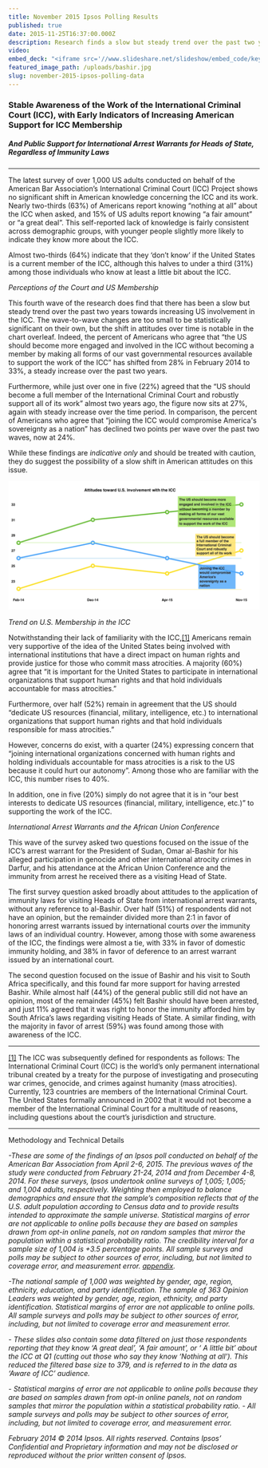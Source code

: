 ```yaml
---
title: November 2015 Ipsos Polling Results
published: true
date: 2015-11-25T16:37:00.000Z
description: Research finds a slow but steady trend over the past two years in favor of greater US involvement in the ICC.
video:
embed_deck: "<iframe src='//www.slideshare.net/slideshow/embed_code/key/NXeSz3A0crYm3c' width='595' height='485' frameborder='0' marginwidth='0' marginheight='0' scrolling='no' style='border:1px solid #CCC; border-width:1px; margin-bottom:5px; max-width: 100%;' allowfullscreen=''></iframe>"
featured_image_path: /uploads/bashir.jpg
slug: november-2015-ipsos-polling-data
---
```



### Stable Awareness of the Work of the International Criminal Court (ICC), with Early Indicators of Increasing American Support for ICC Membership

##### And Public Support for International Arrest Warrants for Heads of State, Regardless of Immunity Laws

---

The latest survey of over 1,000 US adults conducted on behalf of the American Bar Association’s International Criminal Court (ICC) Project shows no significant shift in American knowledge concerning the ICC and its work. Nearly two-thirds (63%) of Americans report knowing “nothing at all” about the ICC when asked, and 15% of US adults report knowing “a fair amount” or “a great deal”. This self-reported lack of knowledge is fairly consistent across demographic groups, with younger people slightly more likely to indicate they know more about the ICC.

Almost two-thirds (64%) indicate that they ‘don’t know’ if the United States is a current member of the ICC, although this halves to under a third (31%) among those individuals who know at least a little bit about the ICC.

*Perceptions of the Court and US Membership*

This fourth wave of the research does find that there has been a slow but steady trend over the past two years towards increasing US involvement in the ICC. The wave-to-wave changes are too small to be statistically significant on their own, but the shift in attitudes over time is notable in the chart overleaf. Indeed, the percent of Americans who agree that “the US should become more engaged and involved in the ICC without becoming a member by making all forms of our vast governmental resources available to support the work of the ICC” has shifted from 28% in February 2014 to 33%, a steady increase over the past two years.

Furthermore, while just over one in five (22%) agreed that the “US should become a full member of the International Criminal Court and robustly support all of its work” almost two years ago, the figure now sits at 27%, again with steady increase over the time period. In comparison, the percent of Americans who agree that “joining the ICC would compromise America's sovereignty as a nation” has declined two points per wave over the past two waves, now at 24%.

While these findings are *indicative only* and should be treated with caution, they do suggest the possibility of a slow shift in American attitudes on this issue.

![Trend on U.S. Membership in the ICC](/uploads/1448469265939_Ipsos_Tracking_US-ICC.png)

*Trend on U.S. Membership in the ICC*

Notwithstanding their lack of familiarity with the ICC,[[1]](file:///C:/Users/ABALoaner/Downloads/Ipsos%20ABA%20ICC%20Factum%2011.21.15.docx#_ftn1) Americans remain very supportive of the idea of the United States being involved with international institutions that have a direct impact on human rights and provide justice for those who commit mass atrocities. A majority (60%) agree that “it is important for the United States to participate in international organizations that support human rights and that hold individuals accountable for mass atrocities.”

Furthermore, over half (52%) remain in agreement that the US should “dedicate US resources (financial, military, intelligence, etc.) to international organizations that support human rights and that hold individuals responsible for mass atrocities.”

However, concerns do exist, with a quarter (24%) expressing concern that “joining international organizations concerned with human rights and holding individuals accountable for mass atrocities is a risk to the US because it could hurt our autonomy”. Among those who are familiar with the ICC, this number rises to 40%.

In addition, one in five (20%) simply do not agree that it is in “our best interests to dedicate US resources (financial, military, intelligence, etc.)” to supporting the work of the ICC.

*International Arrest Warrants and the African Union Conference*

This wave of the survey asked two questions focused on the issue of the ICC’s arrest warrant for the President of Sudan, Omar al-Bashir for his alleged participation in genocide and other international atrocity crimes in Darfur, and his attendance at the African Union Conference and the immunity from arrest he received there as a visiting Head of State.

The first survey question asked broadly about attitudes to the application of immunity laws for visiting Heads of State from international arrest warrants, without any reference to al-Bashir. Over half (51%) of respondents did not have an opinion, but the remainder divided more than 2:1 in favor of honoring arrest warrants issued by international courts *over* the immunity laws of an individual country. However, among those with some awareness of the ICC, the findings were almost a tie, with 33% in favor of domestic immunity holding, and 38% in favor of deference to an arrest warrant issued by an international court.

The second question focused on the issue of Bashir and his visit to South Africa specifically, and this found far more support for having arrested Bashir. While almost half (44%) of the general public still did not have an opinion, most of the remainder (45%) felt Bashir should have been arrested, and just 11% agreed that it was right to honor the immunity afforded him by South Africa’s laws regarding visiting Heads of State. A similar finding, with the majority in favor of arrest (59%) was found among those with awareness of the ICC.

---

[[1]](file:///C:/Users/ABALoaner/Downloads/Ipsos%20ABA%20ICC%20Factum%2011.21.15.docx#_ftnref1) The ICC was subsequently defined for respondents as follows: The International Criminal Court (ICC) is the world’s only permanent international tribunal created by a treaty for the purpose of investigating and prosecuting war crimes, genocide, and crimes against humanity (mass atrocities). Currently, 123 countries are members of the International Criminal Court. The United States formally announced in 2002 that it would not become a member of the International Criminal Court for a multitude of reasons, including questions about the court’s jurisdiction and structure.

---

Methodology and Technical Details

*-These are some of the findings of an Ipsos poll conducted on behalf of the American Bar Association from April 2-6, 2015. The previous waves of the study were conducted from February 21-24, 2014 and from December 4-8, 2014. For these surveys, Ipsos undertook online surveys of 1,005; 1,005; and 1,004 adults, respectively. Weighting then employed to balance demographics and ensure that the sample’s composition reflects that of the U.S. adult population according to Census data and to provide results intended to approximate the sample universe. Statistical margins of error are not applicable to online polls because they are based on samples drawn from opt-in online panels, not on random samples that mirror the population within a statistical probability ratio. The credibility interval for a sample size of 1,004 is +3.5 percentage points. All sample surveys and polls may be subject to other sources of error, including, but not limited to coverage error, and measurement error. [appendix](http://www.international-criminal-justice-today.org/ipsos-appendix/).*

*-The national sample of 1,000 was weighted by gender, age, region, ethnicity, education, and party identification. The sample of 363 Opinion Leaders was weighted by gender, age, region, ethnicity, and party identification. Statistical margins of error are not applicable to online polls. All sample surveys and polls may be subject to other sources of error, including, but not limited to coverage error and measurement error.*

*- These slides also contain some data filtered on just those respondents reporting that they know ‘A great deal’, ‘A fair amount’, or ‘ A little bit’ about the ICC at Q1 (cutting out those who say they know ‘Nothing at all’). This reduced the filtered base size to 379, and is referred to in the data as ‘Aware of ICC’ audience.*

*- Statistical margins of error are not applicable to online polls because they are based on samples drawn from opt-in online panels, not on random samples that mirror the population within a statistical probability ratio.* *- All sample surveys and polls may be subject to other sources of error, including, but not limited to coverage error, and measurement error.*

*February 2014 © 2014 Ipsos. All rights reserved. Contains Ipsos’ Confidential and Proprietary information and may not be disclosed or reproduced without the prior written consent of Ipsos.*